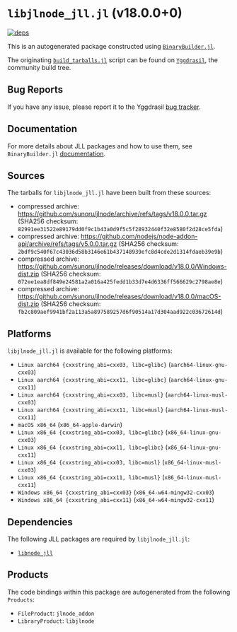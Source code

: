 # `libjlnode_jll.jl` (v18.0.0+0)

[![deps](https://juliahub.com/docs/libjlnode_jll/deps.svg)](https://juliahub.com/ui/Packages/libjlnode_jll/CWZru?page=2)

This is an autogenerated package constructed using [`BinaryBuilder.jl`](https://github.com/JuliaPackaging/BinaryBuilder.jl).

The originating [`build_tarballs.jl`](https://github.com/JuliaPackaging/Yggdrasil/blob/9deb51dd8c81be21b16c9b44942dac6c4e110896/L/libjlnode/build_tarballs.jl) script can be found on [`Yggdrasil`](https://github.com/JuliaPackaging/Yggdrasil/), the community build tree.

## Bug Reports

If you have any issue, please report it to the Yggdrasil [bug tracker](https://github.com/JuliaPackaging/Yggdrasil/issues).

## Documentation

For more details about JLL packages and how to use them, see `BinaryBuilder.jl` [documentation](https://docs.binarybuilder.org/stable/jll/).

## Sources

The tarballs for `libjlnode_jll.jl` have been built from these sources:

* compressed archive: https://github.com/sunoru/jlnode/archive/refs/tags/v18.0.0.tar.gz (SHA256 checksum: `82991ee31522e89179dd0f9c1b43a0d9f5c5f28932440f32e8580f2d28ce5fda`)
* compressed archive: https://github.com/nodejs/node-addon-api/archive/refs/tags/v5.0.0.tar.gz (SHA256 checksum: `2bdf9c540f67c43036d58b3146e61b437148939efc8d4cde2d1314fdaeb39e9b`)
* compressed archive: https://github.com/sunoru/jlnode/releases/download/v18.0.0/Windows-dist.zip (SHA256 checksum: `072ee1ea8df849e24581a2a016a425fedd1b33d7e4d6336ff566629c2798ae8e`)
* compressed archive: https://github.com/sunoru/jlnode/releases/download/v18.0.0/macOS-dist.zip (SHA256 checksum: `fb2c809aef9941bf2a113a5a897589257d6f90514a17d304aad922c03672614d`)

## Platforms

`libjlnode_jll.jl` is available for the following platforms:

* `Linux aarch64 {cxxstring_abi=cxx03, libc=glibc}` (`aarch64-linux-gnu-cxx03`)
* `Linux aarch64 {cxxstring_abi=cxx11, libc=glibc}` (`aarch64-linux-gnu-cxx11`)
* `Linux aarch64 {cxxstring_abi=cxx03, libc=musl}` (`aarch64-linux-musl-cxx03`)
* `Linux aarch64 {cxxstring_abi=cxx11, libc=musl}` (`aarch64-linux-musl-cxx11`)
* `macOS x86_64` (`x86_64-apple-darwin`)
* `Linux x86_64 {cxxstring_abi=cxx03, libc=glibc}` (`x86_64-linux-gnu-cxx03`)
* `Linux x86_64 {cxxstring_abi=cxx11, libc=glibc}` (`x86_64-linux-gnu-cxx11`)
* `Linux x86_64 {cxxstring_abi=cxx03, libc=musl}` (`x86_64-linux-musl-cxx03`)
* `Linux x86_64 {cxxstring_abi=cxx11, libc=musl}` (`x86_64-linux-musl-cxx11`)
* `Windows x86_64 {cxxstring_abi=cxx03}` (`x86_64-w64-mingw32-cxx03`)
* `Windows x86_64 {cxxstring_abi=cxx11}` (`x86_64-w64-mingw32-cxx11`)

## Dependencies

The following JLL packages are required by `libjlnode_jll.jl`:

* [`libnode_jll`](https://github.com/JuliaBinaryWrappers/libnode_jll.jl)

## Products

The code bindings within this package are autogenerated from the following `Products`:

* `FileProduct`: `jlnode_addon`
* `LibraryProduct`: `libjlnode`
